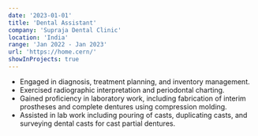 ```yaml
---
date: '2023-01-01'
title: 'Dental Assistant'
company: 'Supraja Dental Clinic'
location: 'India'
range: 'Jan 2022 - Jan 2023'
url: 'https://home.cern/'
showInProjects: true
---
```


- Engaged in diagnosis, treatment planning, and inventory management. 
- Exercised radiographic interpretation and periodontal charting. 
- Gained proficiency in laboratory work, including fabrication of interim prostheses and complete dentures using compression molding. 
- Assisted in lab work including pouring of casts, duplicating casts, and surveying dental casts for cast partial dentures.

